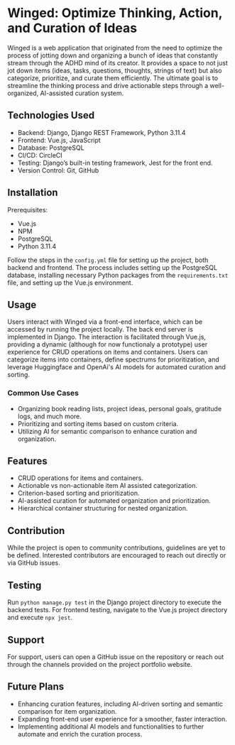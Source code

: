 
# Winged: Optimize Thinking, Action, and Curation of Ideas

Winged is a web application that originated from the need to optimize the process of jotting down and organizing a bunch of ideas that constantly stream through the ADHD mind of its creator. It provides a space to not just jot down items (ideas, tasks, questions, thoughts, strings of text) but also categorize, prioritize, and curate them efficiently. The ultimate goal is to streamline the thinking process and drive actionable steps through a well-organized, AI-assisted curation system.

## Technologies Used

- Backend: Django, Django REST Framework, Python 3.11.4
- Frontend: Vue.js, JavaScript
- Database: PostgreSQL
- CI/CD: CircleCI
- Testing: Django’s built-in testing framework, Jest for the front end.
- Version Control: Git, GitHub

## Installation

Prerequisites:
- Vue.js
- NPM
- PostgreSQL
- Python 3.11.4

Follow the steps in the `config.yml` file for setting up the project, both backend and frontend. The process includes setting up the PostgreSQL database, installing necessary Python packages from the `requirements.txt` file, and setting up the Vue.js environment.

## Usage

Users interact with Winged via a front-end interface, which can be accessed by running the project locally. The back end server is implemented in Django. The interaction is facilitated through Vue.js, providing a dynamic (although for now functionaly a prototype) user experience for CRUD operations on items and containers. Users can categorize items into containers, define spectrums for prioritization, and leverage Huggingface and OpenAi's AI models for automated curation and sorting.

### Common Use Cases
- Organizing book reading lists, project ideas, personal goals, gratitude logs, and much more.
- Prioritizing and sorting items based on custom criteria.
- Utilizing AI for semantic comparison to enhance curation and organization.

## Features

- CRUD operations for items and containers.
- Actionable vs non-actionable item AI assisted categorization.
- Criterion-based sorting and prioritization.
- AI-assisted curation for automated organization and prioritization.
- Hierarchical container structuring for nested organization.

## Contribution

While the project is open to community contributions, guidelines are yet to be defined. Interested contributors are encouraged to reach out directly or via GitHub issues.

## Testing

Run `python manage.py test` in the Django project directory to execute the backend tests. For frontend testing, navigate to the Vue.js project directory and execute `npx jest`.

## Support

For support, users can open a GitHub issue on the repository or reach out through the channels provided on the project portfolio website.

## Future Plans

- Enhancing curation features, including AI-driven sorting and semantic comparison for item organization.
- Expanding front-end user experience for a smoother, faster interaction.
- Implementing additional AI models and functionalities to further automate and enrich the curation process.
